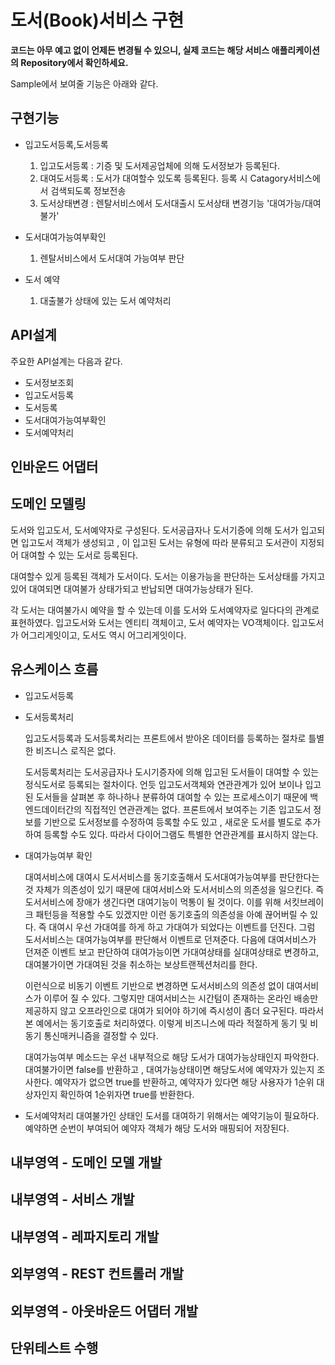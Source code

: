 # 도서(Book)서비스 구현
**코드는 아무 예고 없이 언제든 변경될 수 있으니, 실제 코드는 해당 서비스 애플리케이션의 Repository에서 확인하세요.**

Sample에서 보여줄 기능은 아래와 같다.

## 구현기능
  - 입고도서등록,도서등록 
    1. 입고도서등록 : 기증 및 도서제공업체에 의해 도서정보가 등록된다.
    2. 대여도서등록 : 도서가 대여할수 있도록 등록된다. 등록 시 Catagory서비스에서 검색되도록 정보전송
    3. 도서상태변경 : 렌탈서비스에서 도서대출시 도서상태 변경기능 '대여가능/대여불가' 
  
  - 도서대여가능여부확인
    1. 렌탈서비스에서 도서대여 가능여부 판단
    
  - 도서 예약
    1. 대출불가 상태에 있는 도서 예약처리


## API설계
주요한 API설계는 다음과 같다.

- 도서정보조회
- 입고도서등록
- 도서등록
- 도서대여가능여부확인
- 도서예약처리

## 인바운드 어댑터


## 도메인 모델링


도서와 입고도서, 도서예약자로 구성된다.
도서공급자나 도서기증에 의해 도서가 입고되면 입고도서 객체가 생성되고 , 이 입고된 도서는 유형에 따라 분류되고 도서관이 지정되어 대여할 수 있는 도서로 등록된다.

대여할수 있게 등록된 객체가 도서이다. 도서는 이용가능을 판단하는 도서상태를 가지고 있어 대여되면 대여불가 상태가되고 반납되면 대여가능상태가 된다.

각 도서는 대여불가시 예약을 할 수 있는데 이를 도서와 도서예약자로 일다다의 관계로 표현하였다.
입고도서와 도서는 엔티티 객체이고, 도서 예약자는 VO객체이다. 
입고도서가 어그리게잇이고, 도서도 역시 어그리게잇이다. 

## 유스케이스 흐름

- 입고도서등록
- 도서등록처리
  
  입고도서등록과 도서등록처리는 프론트에서 받아온 데이터를 등록하는 절차로 틀별한 비즈니스 로직은 없다.
  
  도서등록처리는 도서공급자나 도시기증자에 의해 입고된 도서들이 대여할 수 있는 정식도서로 등록되는 절차이다.
  언듯 입고도서객체와 연관관계가 있어 보이나 입고된 도서들을 살펴본 후 하나하나 분류하여 대여할 수 있는 프로세스이기 때문에 백엔드데이터간의 직접적인 연관관계는 없다.
  프론트에서 보여주는 기존 입고도서 정보를 기반으로 도서정보를 수정하여 등록할 수도 있고 , 새로운 도서를 별도로 추가하여 등록할 수도 있다. 
  따라서 다이어그램도 특별한 연관관계를 표시하지 않는다.
  
- 대여가능여부 확인

  대여서비스에 대여시 도서서비스를 동기호출해서 도서대여가능여부를 판단한다는 것 자체가 의존성이 있기 때문에 대여서비스와 도서서비스의 의존성을 일으킨다.
  즉 도서서비스에 장애가 생긴다면 대여기능이 먹통이 될 것이다. 
  이를 위해 서킷브레이크 패턴등을 적용할 수도 있겠지만 이런 동기호출의 의존성을 아예 끊어버릴 수 있다.
  즉 대여시 우선 가대여를 하게 하고 가대여가 되었다는 이벤트를 던진다. 그럼 도서서비스는 대여가능여부를 판단해서 이벤트로 던져준다.
  다음에 대여서비스가 던져준 이벤트 보고 판단하여 대여가능이면 가대여상태를 실대여상태로 변경하고, 대여불가이면 가대여된 것을 취소하는 보상트랜젝션처리를 한다.

  이런식으로 비동기 이벤트 기반으로 변경하면 도서서비스의 의존성 없이 대여서비스가 이루어 질 수 있다. 그렇지만 대여서비스는 시간텀이 존재하는 온라인 배송만 제공하지 않고 오프라인으로 대여가   되어야 하기에 즉시성이 좀더 요구된다. 따라서 본 예에서는 동기호출로 처리하였다. 이렇게 비즈니스에 따라 적절하게 동기 및 비동기 통신매커니즘을 결정할 수 있다.
  
  대여가능여부 메소드는 우선 내부적으로 해당 도서가 대여가능상태인지 파악한다. 대여불가이면 false를 반환하고 , 대여가능상태이면 해당도서에 예약자가 있는지 조사한다.
  예약자가 없으면 true를 반환하고, 예약자가 있다면 해당 사용자가 1순위 대상자인지 확인하여 1순위자면 true를 반환한다.
  
- 도서예약처리 
  대여불가인 상태인 도서를 대여하기 위해서는 예약기능이 필요하다. 
  예약하면 순번이 부여되어 예약자 객체가 해당 도서와 매핑되어 저장된다.
    
## 내부영역 - 도메인 모델 개발


## 내부영역 - 서비스 개발

## 내부영역 - 레파지토리 개발

## 외부영역 - REST 컨트롤러 개발

## 외부영역 - 아웃바운드 어댑터 개발

## 단위테스트 수행

